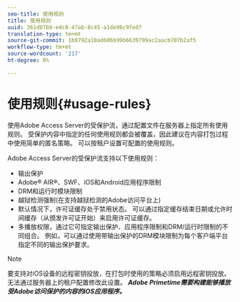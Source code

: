 ```yaml
---
seo-title: 使用规则
title: 使用规则
uuid: 361d07b9-e4c8-47ab-8c45-a1de98c9fed7
translation-type: tm+mt
source-git-commit: 1b9792a10ad606b99b6639799ac2aacb707b2af5
workflow-type: tm+mt
source-wordcount: '217'
ht-degree: 0%

---
```



# 使用规则{#usage-rules}

使用Adobe Access Server的受保护流，通过配置文件在服务器上指定所有使用规则。 受保护内容中指定的任何使用规则都会被覆盖，因此建议在内容打包过程中使用简单的匿名策略。 可以按租户设置可配置的使用规则。

Adobe Access Server的受保护流支持以下使用规则：

* 输出保护
* Adobe® AIR®、SWF、iOS和Android应用程序限制
* DRM和运行时模块限制
* 越狱检测强制(在支持越狱检测的Adobe访问平台上)
* 默认情况下，许可证缓存处于禁用状态。 可以通过指定缓存结束日期或允许时间缓存（从颁发许可证开始）来启用许可证缓存。
* 多播放权限，通过它可指定输出保护、应用程序限制和DRM/运行时限制的不同组合。 例如，可以通过使用带输出保护的DRM模块限制为每个客户端平台指定不同的输出保护要求。

>[!NOTE]
>
>要支持对iOS设备的远程密钥投放，在打包时使用的策略必须启用远程密钥投放。 无法通过服务器上的租户配置修改此设置。 ***Adobe Primetime需要构建能够播放受Adobe访问保护的内容的iOS应用程序。***

